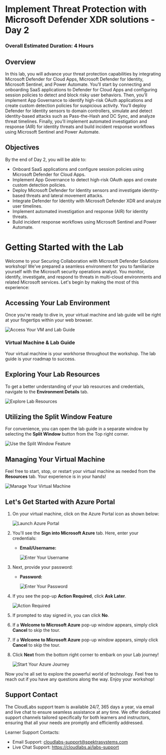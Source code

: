 # Implement Threat Protection with Microsoft Defender XDR solutions - Day 2

### Overall Estimated Duration: 4 Hours

## Overview

In this lab, you will advance your threat protection capabilities by integrating Microsoft Defender for Cloud Apps, Microsoft Defender for Identity, Microsoft Sentinel, and Power Automate. You’ll start by connecting and onboarding SaaS applications to Defender for Cloud Apps and configuring session policies to detect and block risky user behaviors. Then, you’ll implement App Governance to identify high-risk OAuth applications and create custom detection policies for suspicious activity. You’ll deploy Defender for Identity sensors to domain controllers, simulate and detect identity-based attacks such as Pass-the-Hash and DC Sync, and analyze threat timelines. Finally, you’ll implement automated investigation and response (AIR) for identity threats and build incident response workflows using Microsoft Sentinel and Power Automate.

## Objectives

By the end of Day 2, you will be able to:

- Onboard SaaS applications and configure session policies using Microsoft Defender for Cloud Apps.
- Implement App Governance to detect high-risk OAuth apps and create custom detection policies.
- Deploy Microsoft Defender for Identity sensors and investigate identity-based threats and lateral movement attacks.
- Integrate Defender for Identity with Microsoft Defender XDR and analyze user timelines.
- Implement automated investigation and response (AIR) for identity threats.
- Build incident response workflows using Microsoft Sentinel and Power Automate.

# Getting Started with the Lab
 
Welcome to your Securing Collaboration with Microsoft Defender Solutions workshop! We've prepared a seamless environment for you to familiarize yourself with the Microsoft security operations analyst. You monitor, identify, investigate, and respond to threats in multi-cloud environments and related Microsoft services. Let's begin by making the most of this experience:
 
## Accessing Your Lab Environment
 
Once you're ready to dive in, your virtual machine and lab guide will be right at your fingertips within your web browser.
 
![Access Your VM and Lab Guide](./media/z_gs_g_3.png)

### Virtual Machine & Lab Guide
 
Your virtual machine is your workhorse throughout the workshop. The lab guide is your roadmap to success.
 
## Exploring Your Lab Resources
 
To get a better understanding of your lab resources and credentials, navigate to the **Environment Details** tab.
 
![Explore Lab Resources](./media/rd_gs_1_2.png)
 
## Utilizing the Split Window Feature
 
For convenience, you can open the lab guide in a separate window by selecting the **Split Window** button from the Top right corner.
 
![Use the Split Window Feature](./media/rd_gs_1_3.png)
 
## Managing Your Virtual Machine
 
Feel free to start, stop, or restart your virtual machine as needed from the **Resources** tab. Your experience is in your hands!
 
![Manage Your Virtual Machine](./media/rd_gs_1_4.png)

## Let's Get Started with Azure Portal
 
1. On your virtual machine, click on the Azure Portal icon as shown below:
 
    ![Launch Azure Portal](./media/z_gs_g_4.png)

1. You'll see the **Sign into Microsoft Azure** tab. Here, enter your credentials:
 
   - **Email/Username:** <inject key="AzureAdUserEmail"></inject>
 
     ![Enter Your Username](./media/rd_gs_1_6.png)
 
1. Next, provide your password:
 
   - **Password:** <inject key="AzureAdUserPassword"></inject>
 
     ![Enter Your Password](./media/rd_gs_1_7.png)

1. If you see the pop-up **Action Required**, click **Ask Later**.

    ![Action Required](./media/rd_gs_1_8.png) 
 
1. If prompted to stay signed in, you can click **No**.

1. If a **Welcome to Microsoft Azure** pop-up window appears, simply click **Cancel** to skip the tour.

1. If a **Welcome to Microsoft Azure** pop-up window appears, simply click **Cancel** to skip the tour.
 
1. Click **Next** from the bottom right corner to embark on your Lab journey!
 
     ![Start Your Azure Journey](./media/rd_gs_1_9.png)

Now you're all set to explore the powerful world of technology. Feel free to reach out if you have any questions along the way. Enjoy your workshop!

## Support Contact

The CloudLabs support team is available 24/7, 365 days a year, via email and live chat to ensure seamless assistance at any time. We offer dedicated support channels tailored specifically for both learners and instructors, ensuring that all your needs are promptly and efficiently addressed.

Learner Support Contacts:

- Email Support: cloudlabs-support@spektrasystems.com
- Live Chat Support: https://cloudlabs.ai/labs-support
